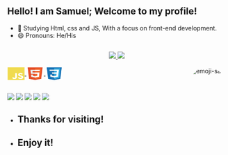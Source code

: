 ## Hello! I am Samuel; Welcome to my profile!
- 🌱 Studying Html, css and JS, With a focus on front-end development.
- 😄 Pronouns: He/His

##


<div align="center">
  <a href="https://github.com/SamuLucas">
  <img height="180em" src="https://github-readme-stats.vercel.app/api?username=SamuLucas&show_icons=true&theme=dracula&include_all_commits=true&count_private=true"/>
  <img height="180em" src="https://github-readme-stats.vercel.app/api/top-langs/?username=SamuLucas&layout=compact&langs_count=7&theme=dracula"/>
</div>
<div style="display: inline_block"><br>
  <img align="center" alt="Sam-Js" height="30" width="40" src="https://raw.githubusercontent.com/devicons/devicon/master/icons/javascript/javascript-plain.svg"> 
  <img align="center" alt="Sam-HTML" height="30" width="40" src="https://raw.githubusercontent.com/devicons/devicon/master/icons/html5/html5-original.svg">
  <img align="center" alt="Sam-CSS" height="30" width="40" src="https://raw.githubusercontent.com/devicons/devicon/master/icons/css3/css3-original.svg">
  <img align="right" height="210" style="border-radius:50px" src="https://user-images.githubusercontent.com/92492455/144287560-7b25c5eb-fb9b-4b45-aef2-7e3e2817f0f6.gif" alt="emoji-sam">
</div>
  
  ##
  
<div> 
  <a href="https://www.instagram.com/samuel.lucas.37051579/" target="_blank"><img src="https://img.shields.io/badge/-Instagram-%23E4405F?style=for-the-badge&logo=instagram&logoColor=white" target="_blank"></a>
  <a href="https://web.facebook.com/samuel.lucas.37051579/" target="_blank"><img src="https://img.shields.io/badge/-Facebook-%23E4405F?style=for-the-badge&logo=Facebook&logoColor=white" target="_blank"></a>
 <a href="https://discord.gg/KGjDNMp4TW" target="_blank"><img src="https://img.shields.io/badge/Discord-7289DA?style=for-the-badge&logo=discord&logoColor=white" target="_blank"></a> 
  <a href = "mailto: samulucasf@hotmail.com"><img src="https://img.shields.io/badge/-hotmail-%23333?style=for-the-badge&logo=hotmail&logoColor=white" target="_blank"></a>
  <a href="https://www.linkedin.com/in/samuel-lucas-300914191/" target="_blank"><img src="https://img.shields.io/badge/-LinkedIn-%230077B5?style=for-the-badge&logo=linkedin&logoColor=white" target="_blank"></a> 
  
  - ## Thanks for visiting!
  
  - ## Enjoy it!
  
</div>
  
  
